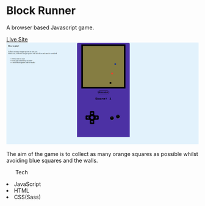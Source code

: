 <h1>Block Runner</h1>
<p>A browser based Javascript game.</p>
<a target=_blank href="https://ashryan.github.io/block-runner/">Live Site</a>
<img src="./assets/images/block-runner.png">


<p>The aim of the game is to collect as many orange squares as possible whilst avoiding blue squares and the walls.</p>

<ul>Tech</ul>
<li>JavaScript</li>
<li>HTML</li>
<li>CSS(Sass)</li>
